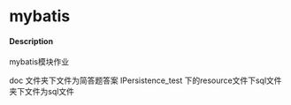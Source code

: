 # mybatis

#### Description
mybatis模块作业

doc 文件夹下文件为简答题答案
IPersistence_test 下的resource文件下sql文件夹下文件为sql文件

